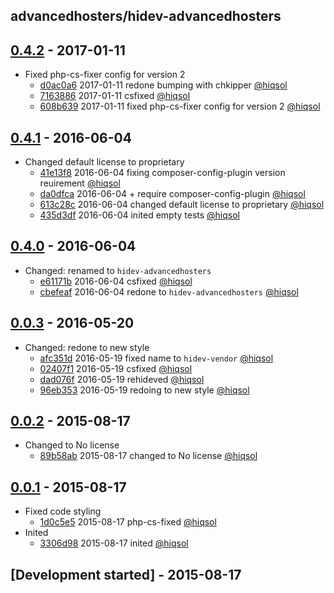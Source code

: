 advancedhosters/hidev-advancedhosters
-------------------------------------

## [0.4.2] - 2017-01-11

- Fixed php-cs-fixer config for version 2
    - [d0ac0a6] 2017-01-11 redone bumping with chkipper [@hiqsol]
    - [7163886] 2017-01-11 csfixed [@hiqsol]
    - [608b639] 2017-01-11 fixed php-cs-fixer config for version 2 [@hiqsol]

## [0.4.1] - 2016-06-04

- Changed default license to proprietary
    - [41e13f8] 2016-06-04 fixing composer-config-plugin version reuirement [@hiqsol]
    - [da0dfca] 2016-06-04 + require composer-config-plugin [@hiqsol]
    - [613c28c] 2016-06-04 changed default license to proprietary [@hiqsol]
    - [435d3df] 2016-06-04 inited empty tests [@hiqsol]

## [0.4.0] - 2016-06-04

- Changed: renamed to `hidev-advancedhosters`
    - [e61171b] 2016-06-04 csfixed [@hiqsol]
    - [cbefeaf] 2016-06-04 redone to `hidev-advancedhosters` [@hiqsol]

## [0.0.3] - 2016-05-20

- Changed: redone to new style
    - [afc351d] 2016-05-19 fixed name to `hidev-vendor` [@hiqsol]
    - [02407f1] 2016-05-19 csfixed [@hiqsol]
    - [dad076f] 2016-05-19 rehideved [@hiqsol]
    - [96eb353] 2016-05-19 redoing to new style [@hiqsol]

## [0.0.2] - 2015-08-17

- Changed to No license
    - [89b58ab] 2015-08-17 changed to No license [@hiqsol]

## [0.0.1] - 2015-08-17

- Fixed code styling
    - [1d0c5e5] 2015-08-17 php-cs-fixed [@hiqsol]
- Inited
    - [3306d98] 2015-08-17 inited [@hiqsol]

## [Development started] - 2015-08-17

[@hiqsol]: https://github.com/hiqsol
[sol@hiqdev.com]: https://github.com/hiqsol
[41e13f8]: https://github.com/advancedhosters/hidev-advancedhosters/commit/41e13f8
[da0dfca]: https://github.com/advancedhosters/hidev-advancedhosters/commit/da0dfca
[613c28c]: https://github.com/advancedhosters/hidev-advancedhosters/commit/613c28c
[435d3df]: https://github.com/advancedhosters/hidev-advancedhosters/commit/435d3df
[e61171b]: https://github.com/advancedhosters/hidev-advancedhosters/commit/e61171b
[cbefeaf]: https://github.com/advancedhosters/hidev-advancedhosters/commit/cbefeaf
[afc351d]: https://github.com/advancedhosters/hidev-advancedhosters/commit/afc351d
[02407f1]: https://github.com/advancedhosters/hidev-advancedhosters/commit/02407f1
[dad076f]: https://github.com/advancedhosters/hidev-advancedhosters/commit/dad076f
[96eb353]: https://github.com/advancedhosters/hidev-advancedhosters/commit/96eb353
[89b58ab]: https://github.com/advancedhosters/hidev-advancedhosters/commit/89b58ab
[1d0c5e5]: https://github.com/advancedhosters/hidev-advancedhosters/commit/1d0c5e5
[3306d98]: https://github.com/advancedhosters/hidev-advancedhosters/commit/3306d98
[7163886]: https://github.com/advancedhosters/hidev-advancedhosters/commit/7163886
[608b639]: https://github.com/advancedhosters/hidev-advancedhosters/commit/608b639
[Under development]: https://github.com/advancedhosters/hidev-advancedhosters/compare/0.4.2...HEAD
[0.4.1]: https://github.com/advancedhosters/hidev-advancedhosters/compare/0.4.0...0.4.1
[0.4.0]: https://github.com/advancedhosters/hidev-advancedhosters/compare/0.0.3...0.4.0
[0.0.3]: https://github.com/advancedhosters/hidev-advancedhosters/compare/0.0.2...0.0.3
[0.0.2]: https://github.com/advancedhosters/hidev-advancedhosters/compare/0.0.1...0.0.2
[0.0.1]: https://github.com/advancedhosters/hidev-advancedhosters/releases/tag/0.0.1
[0.4.2]: https://github.com/advancedhosters/hidev-advancedhosters/compare/0.4.1...0.4.2
[d0ac0a6]: https://github.com/advancedhosters/hidev-advancedhosters/commit/d0ac0a6
